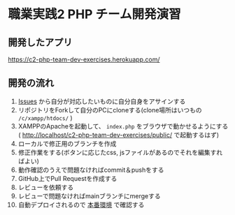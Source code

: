 # 職業実践2 PHP チーム開発演習

## 開発したアプリ

https://c2-php-team-dev-exercises.herokuapp.com/

## 開発の流れ

1. [Issues](https://github.com/qst-exe/c2-php-team-dev-exercises/issues) から自分が対応したいものに自分自身をアサインする
1. リポジトリをForkして自分のPCにcloneする(clone場所はいつもの `/c/xampp/htdocs/` )
1. XAMPPのApacheを起動して、 `index.php` をブラウザで動かせるようにする( [http://localhost/c2-php-team-dev-exercises/public/](http://localhost/c2-php-team-dev-exercises/public/) で起動するはず)
1. ローカルで修正用のブランチを作成
1. 修正作業をする(ボタンに応じたcss, jsファイルがあるのでそれを編集すればよい)
1. 動作確認のうえで問題なければcommit＆pushをする
1. GitHub上でPull Requestを作成する
1. レビューを依頼する
1. レビューで問題なければmainブランチにmergeする
1. 自動デプロイされるので [本番環境](https://c2-php-team-dev-exercises.herokuapp.com/) で確認する